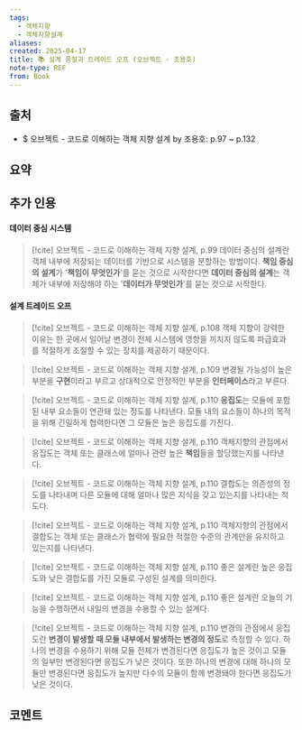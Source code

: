 ```yaml
---
tags:
  - 객체지향
  - 객체지향설계
aliases: 
created: 2025-04-17
title: 📚 설계 품질과 트레이드 오프 (오브젝트 - 조용호)
note-type: REF
from: Book
---
```


## 출처

- $ 오브젝트 - 코드로 이해하는 객체 지향 설계 by 조용호: p.97 ~ p.132

## 요약

## 추가 인용

#### 데이터 중심 시스템

>[!cite] 오브젝트 - 코드로 이해하는 객체 지향 설계, p.99
> 데이터 중심의 설계란 객체 내부에 저장되는 데이터를 기반으로 시스템을 분할하는 방법이다. **책임 중심의 설계**가 '**책임이 무엇인가**'를 묻는 것으로 시작한다면 **데이터 중심의 설계**는 객체가 내부에 저장해야 하는 '**데이터가 무엇인가**'를 묻는 것으로 시작한다.

#### 설계 트레이드 오프

>[!cite] 오브젝트 - 코드로 이해하는 객체 지향 설계, p.108
>객체 지향이 강력한 이유는 한 곳에서 일어날 변경이 전체 시스템에 영향을 끼치지 않도록 파급효과를 적절하게 조절할 수 있는 장치를 제공하기 때문이다.

>[!cite] 오브젝트 - 코드로 이해하는 객체 지향 설계, p.109
>변경될 가능성이 높은 부분을 **구현**이라고 부르고 상대적으로 안정적인 부분을 **인터페이스**라고 부른다.

>[!cite] 오브젝트 - 코드로 이해하는 객체 지향 설계, p.110
>**응집도**는 모듈에 포함된 내부 요소들이 연관돼 있는 정도를 나타낸다. 모듈 내의 요소들이 하나의 목적을 위해 긴밀하게 협력한다면 그 모듈은 높은 응집도를 가진다.

>[!cite] 오브젝트 - 코드로 이해하는 객체 지향 설계, p.110
>객체지향의 관점에서 응집도는 객체 또는 클래스에 얼마나 관련 높은 **책임**들을 할당했는지를 나타낸다.

>[!cite] 오브젝트 - 코드로 이해하는 객체 지향 설계, p.110
>결합도는 의존성의 정도를 나타내며 다른 모듈에 대해 얼마나 많은 지식을 갖고 있는지를 나타내는 척도다. 

>[!cite] 오브젝트 - 코드로 이해하는 객체 지향 설계, p.110
>객체지향의 관점에서 결합도는 객체 또는 클래스가 협력에 필요한 적절한 수준의 관계만을 유지하고 있는지를 나타낸다.

>[!cite] 오브젝트 - 코드로 이해하는 객체 지향 설계, p.110
>좋은 설계란 높은 응집도와 낮은 결합도를 가진 모듈로 구성된 설계를 의미한다.

>[!cite] 오브젝트 - 코드로 이해하는 객체 지향 설계, p.110
>좋은 설계란 오늘의 기능을 수행하면서 내일의 변경을 수용할 수 있는 설계다.

>[!cite] 오브젝트 - 코드로 이해하는 객체 지향 설계, p.110
>변경의 관점에서 응집도란 **변경이 발생할 때 모듈 내부에서 발생하는 변경의 정도**로 측정할 수 있다. 하나의 변경을 수용하기 위해 모듈 전체가 변경된다면 응집도가 높은 것이고 모듈의 일부만 변경된다면 응집도가 낮은 것이다. 또한 하나의 변경에 대해 하나의 모듈만 변경된다면 응집도가 높지만 다수의 모듈이 함께 변경돼야 한다면 응집도가 낮은 것이다.




## 코멘트
